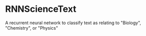 # RNNScienceText
A recurrent neural network to classify text as relating to "Biology", "Chemistry", or "Physics" 
